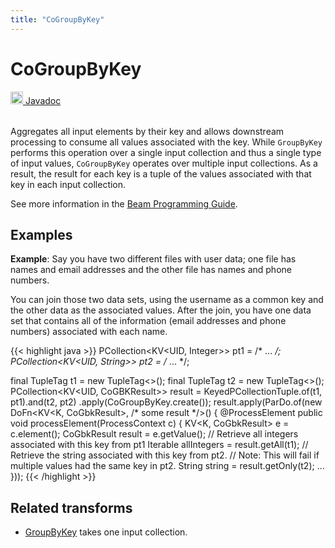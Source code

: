 ```yaml
---
title: "CoGroupByKey"
---
```

<!--
Licensed under the Apache License, Version 2.0 (the "License");
you may not use this file except in compliance with the License.
You may obtain a copy of the License at

http://www.apache.org/licenses/LICENSE-2.0

Unless required by applicable law or agreed to in writing, software
distributed under the License is distributed on an "AS IS" BASIS,
WITHOUT WARRANTIES OR CONDITIONS OF ANY KIND, either express or implied.
See the License for the specific language governing permissions and
limitations under the License.
-->
# CoGroupByKey
<table align="left">
    <a target="_blank" class="button"
        href="https://beam.apache.org/releases/javadoc/current/index.html?org/apache/beam/sdk/transforms/join/CoGroupByKey.html">
      <img src="https://beam.apache.org/images/logos/sdks/java.png" width="20px" height="20px"
           alt="Javadoc" />
     Javadoc
    </a>
</table>
<br><br>

Aggregates all input elements by their key and allows downstream processing
to consume all values associated with the key. While `GroupByKey` performs
this operation over a single input collection and thus a single type of
input values, `CoGroupByKey` operates over multiple input collections. As
a result, the result for each key is a tuple of the values associated with
that key in each input collection.

See more information in the [Beam Programming Guide](/documentation/programming-guide/#cogroupbykey).

## Examples
**Example**: Say you have two different files with user data; one file has
names and email addresses and the other file has names and phone numbers.

You can join those two data sets, using the username as a common key and the
other data as the associated values. After the join, you have one data set
that contains all of the information (email addresses and phone numbers)
associated with each name.

{{< highlight java >}}
PCollection<KV<UID, Integer>> pt1 = /* ... */;
PCollection<KV<UID, String>> pt2 = /* ... */;

final TupleTag<Integer> t1 = new TupleTag<>();
final TupleTag<String> t2 = new TupleTag<>();
PCollection<KV<UID, CoGBKResult>> result =
  KeyedPCollectionTuple.of(t1, pt1).and(t2, pt2)
    .apply(CoGroupByKey.create());
result.apply(ParDo.of(new DoFn<KV<K, CoGbkResult>, /* some result */>() {
  @ProcessElement
  public void processElement(ProcessContext c) {
    KV<K, CoGbkResult> e = c.element();
    CoGbkResult result = e.getValue();
    // Retrieve all integers associated with this key from pt1
    Iterable<Integer> allIntegers = result.getAll(t1);
    // Retrieve the string associated with this key from pt2.
    // Note: This will fail if multiple values had the same key in pt2.
    String string = result.getOnly(t2);
    ...
}));
{{< /highlight >}}

## Related transforms
* [GroupByKey](/documentation/transforms/java/aggregation/groupbykey)
  takes one input collection.
